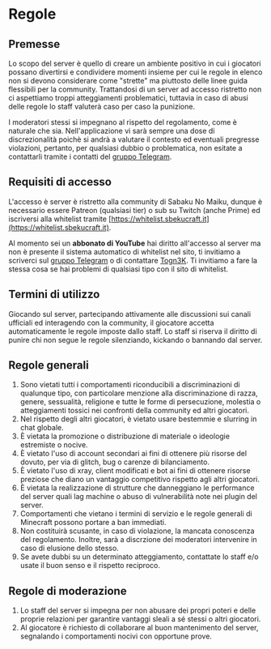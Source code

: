 # Regole

## Premesse
Lo scopo del server è quello di creare un ambiente positivo in cui i giocatori possano divertirsi e condividere momenti insieme per cui le regole in elenco non si devono considerare come "strette" ma piuttosto delle linee guida flessibili per la community. 
Trattandosi di un server ad accesso ristretto non ci aspettiamo troppi atteggiamenti problematici, tuttavia in caso di abusi delle regole lo staff valuterà caso per caso la punizione.

I moderatori stessi si impegnano al rispetto del regolamento, come è naturale che sia. Nell'applicazione vi sarà sempre una dose di discrezionalità poichè si andrà a valutare il contesto ed eventuali pregresse violazioni, pertanto, per qualsiasi dubbio o problematica, non esitate a contattarli tramite i contatti del [gruppo Telegram](https://t.me/sbekucraft/39818).

## Requisiti di accesso
L'accesso è server è ristretto alla community di Sabaku No Maiku, dunque è necessario essere Patreon (qualsiasi tier) o sub su Twitch (anche Prime) ed iscriversi alla whitelist tramite [https://whitelist.sbekucraft.it](https://whitelist.sbekucraft.it).

Al momento sei un **abbonato di YouTube** hai diritto all'accesso al server ma non è presente il sistema automatico di whitelist nel sito, ti invitiamo a scriverci sul [gruppo Telegram](https://t.me/sbekucraft/39818) o di contattare [Togn3K](https://t.me/Togn3K). Ti invitiamo a fare la stessa cosa se hai problemi di qualsiasi tipo con il sito di whitelist.

## Termini di utilizzo
Giocando sul server, partecipando attivamente alle discussioni sui canali ufficiali ed interagendo con la community, il giocatore accetta automaticamente le regole imposte dallo staff.
Lo staff si riserva il diritto di punire chi non segue le regole silenziando, kickando o bannando dal server.

## Regole generali
1. Sono vietati tutti i comportamenti riconducibili a discriminazioni di qualunque tipo, con particolare menzione alla discriminazione di razza, genere, sessualità, religione e tutte le forme di persecuzione, molestia o atteggiamenti tossici nei confronti della community ed altri giocatori.
2. Nel rispetto degli altri giocatori, è vietato usare bestemmie e slurring in chat globale.
3. È vietata la promozione o distribuzione di materiale o ideologie estremiste o nocive.
4. È vietato l'uso di account secondari ai fini di ottenere più risorse del dovuto, per via di glitch, bug o carenze di bilanciamento.
5. È vietato l'uso di xray, client modificati e bot ai fini di ottenere risorse preziose che diano un vantaggio competitivo rispetto agli altri giocatori.
6. È vietata la realizzazione di strutture che danneggiano le performance del server quali lag machine o abuso di vulnerabilità note nei plugin del server.
7. Comportamenti che vietano i termini di servizio e le regole generali di Minecraft possono portare a ban immediati.
8. Non costituirà scusante, in caso di violazione, la mancata conoscenza del regolamento. Inoltre, sarà a discrzione dei moderatori intervenire in caso di elusione dello stesso.
9. Se avete dubbi su un determinato atteggiamento, contattate lo staff e/o usate il buon senso e il rispetto reciproco.

## Regole di moderazione
1. Lo staff del server si impegna per non abusare dei propri poteri e delle proprie relazioni per garantire vantaggi sleali a sé stessi o altri giocatori. 
2. Al giocatore è richiesto di collaborare al buon mantenimento del server, segnalando i comportamenti nocivi con opportune prove.
